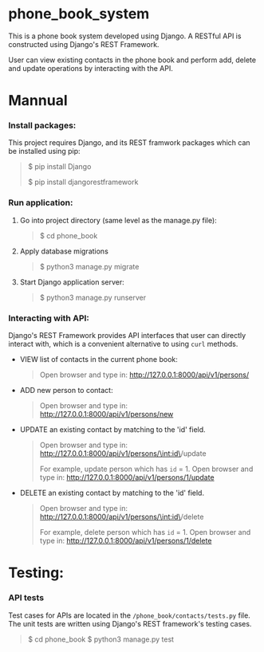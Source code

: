 # phone_book_system
This is a phone book system developed using Django. A RESTful API is constructed using Django's REST Framework. 

User can view existing contacts in the phone book and perform add, delete and update operations by interacting with the API.

# Mannual
### Install packages:
This project requires Django, and its REST framwork packages which can be installed using pip:
> $ pip install Django
>
> $ pip install djangorestframework

### Run application:
1. Go into project directory (same level as the manage.py file):
    > $ cd phone_book
1. Apply database migrations
    > $ python3 manage.py migrate
1. Start Django application server:
    > $ python3 manage.py runserver

### Interacting with API:
Django's REST Framework provides API interfaces that user can directly interact with, which is a convenient alternative to using <code>curl</code> methods.
- VIEW list of contacts in the current phone book:
    > Open browser and type in: http://127.0.0.1:8000/api/v1/persons/
- ADD new person to contact:
    > Open browser and type in: http://127.0.0.1:8000/api/v1/persons/new
- UPDATE an existing contact by matching to the 'id' field.
    > Open browser and type in: http://127.0.0.1:8000/api/v1/persons/\<int:id\>/update
    >
    > For example, update person which has <code>id</code> = 1.
    > Open browser and type in: http://127.0.0.1:8000/api/v1/persons/1/update
- DELETE an existing contact by matching to the 'id' field.
    > Open browser and type in: http://127.0.0.1:8000/api/v1/persons/\<int:id\>/delete
    >
    > For example, delete person which has <code>id</code> = 1.
    > Open browser and type in: http://127.0.0.1:8000/api/v1/persons/1/delete

# Testing:
### API tests
Test cases for APIs are located in the <code>/phone_book/contacts/tests.py</code> file. The unit tests are written using Django's REST framework's testing cases.
> $ cd phone_book
> $ python3 manage.py test
